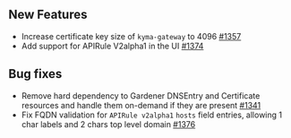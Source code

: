 ## New Features

- Increase certificate key size of `kyma-gateway` to 4096 [#1357](https://github.com/kyma-project/api-gateway/pull/1357)
- Add support for APIRule V2alpha1 in the UI [#1374](https://github.com/kyma-project/api-gateway/pull/1374)

## Bug fixes

- Remove hard dependency to Gardener DNSEntry and Certificate resources and handle them on-demand if they are present [#1341](https://github.com/kyma-project/api-gateway/pull/1341)
- Fix FQDN validation for `APIRule v2alpha1` `hosts` field entries, allowing 1 char labels and 2 chars top level domain [#1376](https://github.com/kyma-project/api-gateway/pull/1376)
